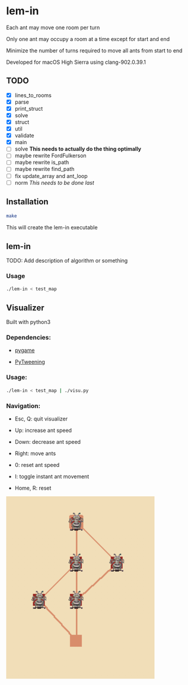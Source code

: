 # lem-in

Each ant may move one room per turn

Only one ant may occupy a room at a time except for start and end

Minimize the number of turns required to move all ants from start to end

Developed for macOS High Sierra using clang-902.0.39.1

## TODO

- [x] lines\_to\_rooms
- [x] parse
- [x] print\_struct
- [x] solve
- [x] struct
- [x] util
- [x] validate
- [x] main
- [ ] solve	**This needs to actually do the thing optimally**
- [ ] maybe rewrite FordFulkerson
- [ ] maybe rewrite is_path
- [ ] maybe rewrite find_path
- [ ] fix update_array and ant_loop
- [ ] norm *This needs to be done last*

## Installation

```bash
make
```

This will create the lem-in executable

## lem-in

TODO: Add description of algorithm or something

### Usage

```bash
./lem-in < test_map
```

## Visualizer

Built with python3

### Dependencies:

* [pygame](https://www.pygame.org/news)

* [PyTweening](https://pypi.org/project/PyTweening/)

### Usage:

```bash
./lem-in < test_map | ./visu.py
```

### Navigation:

* Esc, Q: quit visualizer

* Up: increase ant speed

* Down: decrease ant speed

* Right: move ants

* 0: reset ant speed

* I: toggle instant ant movement

* Home, R: reset

![visualizer screenshot 00](screenshots/visu00.png)
